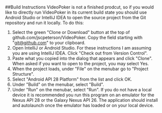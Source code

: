 ##Build Instructions
VideoPoker is not a finished prodcut, so if you would like to directly run VideoPoker in its current build state you should use Android Studio or IntelliJ IDEA to open the source project from the Git repository and run it locally. To do this: 
1. Select the green "Clone or Download" button at the top of github.com/jscpeterson/VideoPoker. Copy the field starting with "git@github.com" to your clipboard.
2. Open IntelliJ or Android Studio. For these instructions I am assuming you are using IntelliJ IDEA. Click "Check out from Version Control".
3. Paste what you copied into the dialog that appears and click "Clone". When asked if you want to open to the project, you may select Yes.
4. When the project loads, under "File" on the menubar go to "Project Structure".
5. Select "Android API 28 Platform" from the list and click OK.
6. Under "Build" on the menubar, select "Build".
7. Under "Run" on the menubar, select "Run". If you do not have a local device it is recommended you run this program on an emulator for the Nexus API 28 or the Galaxy Nexus API 26. The application should install and autolaunch once the emulator has loaded or on your local device. 
